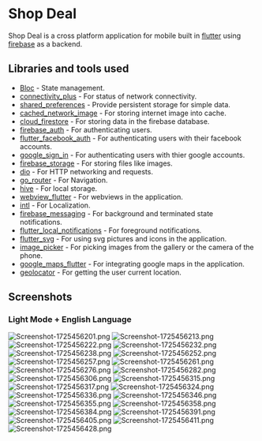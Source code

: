 # Shop Deal

Shop Deal is a cross platform application for mobile built in [flutter](https://flutter.dev/) using [firebase](https://firebase.google.com) as a backend.

## Libraries and tools used
- [Bloc](https://pub.dev/packages/bloc) - State management.
- [connectivity_plus](https://pub.dev/packages/connectivity_plus) - For status of network connectivity.
- [shared_preferences](https://pub.dev/packages/shared_preferences) - Provide persistent storage for simple data.
- [cached_network_image](https://pub.dev/packages/cached_network_image) - For storing internet image into cache.
- [cloud_firestore](https://pub.dev/packages/cloud_firestore) - For storing data in the firebase database.
- [firebase_auth](https://pub.dev/packages/firebase_auth) - For authenticating users.
- [flutter_facebook_auth](https://pub.dev/packages/flutter_facebook_auth) - For authenticating users with their facebook accounts.
- [google_sign_in](https://pub.dev/packages/google_sign_in) - For authenticating users with thier google accounts.
- [firebase_storage](https://pub.dev/packages/firebase_storage) - For storing files like images.
- [dio](https://pub.dev/packages/dio) - For HTTP networking and requests.
- [go_router](https://pub.dev/packages/go_router) - For Navigation.
- [hive](https://pub.dev/packages/hive) - For local storage.
- [webview_flutter](https://pub.dev/packages/webview_flutter) - For webviews in the application.
- [intl](https://pub.dev/packages/intl) - For Localization.
- [firebase_messaging](https://pub.dev/packages/firebase_messaging) - For background and terminated state notifications.
- [flutter_local_notifications](https://pub.dev/packages/flutter_local_notifications) - For foreground notifications.
- [flutter_svg](https://pub.dev/packages/flutter_svg) - For using svg pictures and icons in the application.
- [image_picker](https://pub.dev/packages/image_picker) - For picking images from the gallery or the camera of the phone.
- [google_maps_flutter](https://pub.dev/packages/google_maps_flutter) - For integrating google maps in the application.
- [geolocator](https://pub.dev/packages/geolocator) - For getting the user current location.

## Screenshots
### Light Mode + English Language
![Screenshot-1725456201.png](https://i.postimg.cc/66mxtFSq/Screenshot-1725456201.png)
![Screenshot-1725456213.png](https://i.postimg.cc/JnzSWQ5j/Screenshot-1725456213.png)
![Screenshot-1725456222.png](https://i.postimg.cc/pLKwQrd5/Screenshot-1725456222.png)
![Screenshot-1725456232.png](https://i.postimg.cc/YCccmYtw/Screenshot-1725456232.png)
![Screenshot-1725456238.png](https://i.postimg.cc/wBHSwztf/Screenshot-1725456238.png)
![Screenshot-1725456252.png](https://i.postimg.cc/LsTG7WLH/Screenshot-1725456252.png)
![Screenshot-1725456257.png](https://i.postimg.cc/Ss13Qzg3/Screenshot-1725456257.png)
![Screenshot-1725456261.png](https://i.postimg.cc/yxJ5DY5d/Screenshot-1725456261.png)
![Screenshot-1725456276.png](https://i.postimg.cc/8P69DcMX/Screenshot-1725456276.png)
![Screenshot-1725456282.png](https://i.postimg.cc/J7gv9ZDB/Screenshot-1725456282.png)
![Screenshot-1725456306.png](https://i.postimg.cc/nLHPv15N/Screenshot-1725456306.png)
![Screenshot-1725456315.png](https://i.postimg.cc/CKm6Jqp5/Screenshot-1725456315.png)
![Screenshot-1725456317.png](https://i.postimg.cc/9M0gkQcp/Screenshot-1725456317.png)
![Screenshot-1725456324.png](https://i.postimg.cc/j2Jgs3wn/Screenshot-1725456324.png)
![Screenshot-1725456336.png](https://i.postimg.cc/qgVmgcyb/Screenshot-1725456336.png)
![Screenshot-1725456346.png](https://i.postimg.cc/66kwCDhS/Screenshot-1725456346.png)
![Screenshot-1725456355.png](https://i.postimg.cc/PfpTpt1Y/Screenshot-1725456355.png)
![Screenshot-1725456358.png](https://i.postimg.cc/qM2rwjb7/Screenshot-1725456358.png)
![Screenshot-1725456384.png](https://i.postimg.cc/zfG1J5JL/Screenshot-1725456384.png)
![Screenshot-1725456391.png](https://i.postimg.cc/LXqK1Tg2/Screenshot-1725456391.png)
![Screenshot-1725456405.png](https://i.postimg.cc/1tLxcqD6/Screenshot-1725456405.png)
![Screenshot-1725456411.png](https://i.postimg.cc/L6kdLh5Y/Screenshot-1725456411.png)
![Screenshot-1725456428.png](https://i.postimg.cc/cLdpmZtD/Screenshot-1725456428.png)
